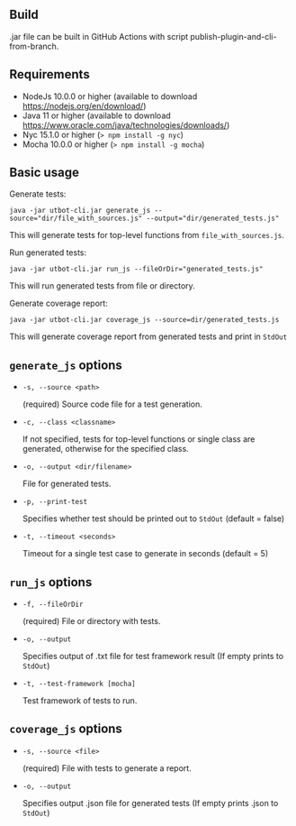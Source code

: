 ## Build

.jar file can be built in GitHub Actions with script publish-plugin-and-cli-from-branch.

## Requirements

* NodeJs 10.0.0 or higher (available to download https://nodejs.org/en/download/)
* Java 11 or higher (available to download https://www.oracle.com/java/technologies/downloads/)
* Nyc 15.1.0 or higher (`> npm install -g nyc`)
* Mocha 10.0.0 or higher (`> npm install -g mocha`)

## Basic usage

Generate tests:

    java -jar utbot-cli.jar generate_js --source="dir/file_with_sources.js" --output="dir/generated_tests.js"

This will generate tests for top-level functions from `file_with_sources.js`.

Run generated tests:

    java -jar utbot-cli.jar run_js --fileOrDir="generated_tests.js"

This will run generated tests from file or directory.

Generate coverage report:

    java -jar utbot-cli.jar coverage_js --source=dir/generated_tests.js

This will generate coverage report from generated tests and print in `StdOut`

## `generate_js` options

- `-s, --source <path>`

  (required) Source code file for a test generation.
- `-c, --class <classname>`

  If not specified, tests for top-level functions or single class are generated, otherwise for the specified class.

- `-o, --output <dir/filename>`

  File for generated tests.
- `-p, --print-test`

  Specifies whether test should be printed out to `StdOut` (default = false)
- `-t, --timeout <seconds>`

  Timeout for a single test case to generate in seconds (default = 5)

## `run_js` options

- `-f, --fileOrDir`

  (required) File or directory with tests.
- `-o, --output`

  Specifies output of .txt file for test framework result (If empty prints to `StdOut`)

- `-t, --test-framework [mocha]`

  Test framework of tests to run.

## `coverage_js` options

- `-s, --source <file>`

  (required) File with tests to generate a report.

- `-o, --output`

  Specifies output .json file for generated tests (If empty prints .json to `StdOut`)